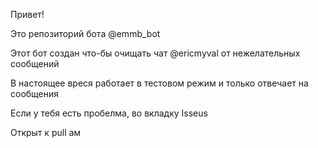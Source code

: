Привет!

Это репозиторий бота @emmb_bot

Этот бот создан что-бы очищать чат @ericmyval от нежелательных сообщений

В настоящее вреся работает в тестовом режим и только отвечает на сообщения

Если у тебя есть пробелма, во вкладку Isseus

Открыт к pull ам

